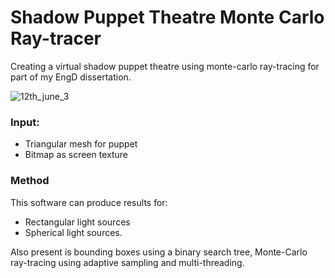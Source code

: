 # Shadow Puppet Theatre Monte Carlo Ray-tracer

Creating a virtual shadow puppet theatre using monte-carlo ray-tracing for part of my EngD dissertation.

![12th_june_3](https://user-images.githubusercontent.com/25514442/27225907-41541620-5294-11e7-91df-37b1b1fa4178.png)

### Input:
 * Triangular mesh for puppet
 * Bitmap as screen texture
 
 ### Method
 This software can produce results for:
 * Rectangular light sources
 * Spherical light sources.
 
 Also present is bounding boxes using a binary search tree, Monte-Carlo ray-tracing using adaptive sampling and multi-threading.
